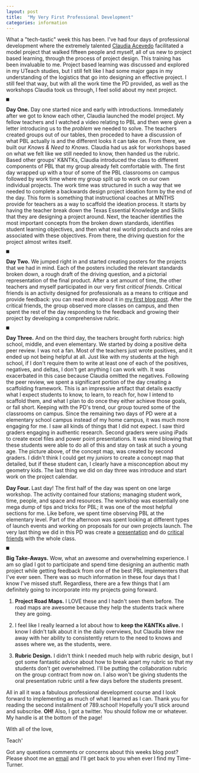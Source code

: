 ```yaml
---
layout: post
title:  "My Very First Professional Development"
categories: information
---
```


What a "tech-tastic" week this has been. I've had four days of professional development where the extremely talented [Claudia Acevedo](http://www.manorisd.net/apps/pages/index.jsp?type=u&uREC_ID=351705&pREC_ID=532933) facilitated a model project that walked fifteen people and myself, all of us new to project based learning, through the process of project design. This training has been invaluable to me. Project based learning was discussed and explored in my UTeach studies, but I still felt like I had some major gaps in my understanding of the logistics that go into designing an effective project. I still feel that way, but with all the work time the PD provided, as well as the workshops Claudia took us through, I feel solid about my next project.

<img border="4" alt="" src="/images/nntk.JPG">

**Day One.** Day one started nice and early with introductions. Immediately after we got to know each other, Claudia launched the model project. My fellow teachers and I watched a video relating to PBL and then were given a letter introducing us to the *problem* we needed to solve. The teachers created groups out of our tables, then proceded to have a discussion of what PBL actually is and the different looks it can take on. From there, we built our *Knows & Need to Knows*.  Claudia had us ask for workshops based on what we felt like we still needed to know, then handed us the rubric. Based other groups' K&NTKs, Claudia introduced the class to different components of PBL that my group already felt comfortable with. The first day wrapped up with a tour of some of the PBL classrooms on campus followed by work time where my group split up to work on our own individual projects. The work time was structured in such a way that we needed to complete a backwards design project ideation form by the end of the day. This form is something that instructional coaches at MNTHS provide for teachers as a way to scaffold the ideation process. It starts by having the teacher break down the Texas Essential Knowledge and Skills that they are designing a project around. Next, the teacher identifies the most important concepts from the broken down standards, identifies student learning objectives, and then what real world products and roles are associated with these objectives. From there, the driving question for the project almost writes itself.

<img border="4" alt="" src="/images/projectposter.jpeg">

**Day Two.** We jumped right in and started creating posters for the projects that we had in mind. Each of the posters included the relevant standards broken down, a rough draft of the driving question, and a pictorial representation of the final product. After a set amount of time, the other teachers and myself participated in our very first *critical friends*. Critical friends is an activity designed for professionals as a means to critique and provide feedback: you can read more about it in <a href="/information/2016/02/04/first-post.html">my first blog post</a>. After the critical friends, the group observed more classes on campus, and then spent the rest of the day responding to the feedback and growing their project by developing a comprehensive rubric.

<img border="4" alt="" src="/images/2ndgradeconceptmap.JPG">

**Day Three.** And on the third day, the teachers brought forth rubrics: high school, middle, and even elementary. We started by doing a positive delta peer review. I was not a fan. Most of the teachers just wrote positives, and it ended up not being helpful at all. Just like with my students at the high school, if I don't require them to write at least one of each of the positives, negatives, and deltas, I don't get anything I can work with. It was exacerbated in this case because Claudia omitted the negatives. Following the peer review, we spent a significant portion of the day creating a scaffolding framework. This is an impressive artifact that details exactly what I expect students to know, to learn, to reach for, how I intend to scaffold them, and what I plan to do once they either achieve those goals, or fall short. Keeping with the PD's trend, our group toured some of the classrooms on campus. Since the remaining two days of PD were at a elementary school campus instead of my home campus, it was much more engaging for me. I saw all kinds of things that I did not expect. I saw third graders engaging in authentic research. Second graders were using iPads to create excel files and power point presentations. It was mind blowing that these students were able to do all of this and stay on task at such a young age. The picture above, of the concept map, was created by second graders. I didn't think I could get my *juniors* to create a concept map that detailed, but if these student can, I clearly have a misconception about my geometry kids. The last thing we did on day three was introduce and start work on the project calendar.

**Day Four.**  Last day! The first half of the day was spent on one large workshop. The activity contained four stations; managing student work, time, people, and space and resources. The workshop was essentially one mega dump of tips and tricks for PBL; it was one of the most helpful sections for me. Like before, we spent time observing PBL at the elementary level. Part of the afternoon was spent looking at different types of launch events and working on proposals for our own projects launch. The very last thing we did in this PD was create a [presentation](https://docs.google.com/presentation/d/1yJIU7leFVhQGwMjn6ScIYIKxJDL5U45DwychzXDd8O0/edit?usp=sharing) and do [critical friends](https://docs.google.com/document/d/1L5SNDmWoBVYg7CFc7X5MV5P0aSAdIAagZBW4zf6KhWk/edit?usp=sharing) with the whole class.

<img border="4" alt="" src="/images/pblroadmap.JPG">

**Big Take-Aways.** Wow, what an awesome and overwhelming experience. I am so glad I got to participate and spend time designing an authentic math project while getting feedback from one of the best PBL implementers that I've ever seen. There was so much information in these four days that I know I've missed stuff. Regardless, there are a few things that I am definitely going to incorporate into my projects going forward.

1. **Project Road Maps.** I LOVE these and I hadn't seen them before. The road maps are awesome because they help the students track where they are going.
	
2. I feel like I really learned a lot about how to **keep the K&NTKs alive.** I know I didn't talk about it in the daily overviews, but Claudia blew me away with her ability to consistently return to the need to knows and asses where we, as the students, were. 
	
3. **Rubric Design.** I didn't think I needed much help with rubric design, but I got some fantastic advice about how to break apart my rubric so that my students don't get overwhelmed. I'll be putting the collaboration rubric on the group contract from now on. I also won't be giving students the oral presentation rubric until a few days before the students present.

	
All in all it was a fabulous professional development course and I look forward to implementing as much of what I learned as I can. Thank you for reading the second installment of 789.school! Hopefully you'll stick around and subscribe. **OH!** Also, I got a twitter. You should follow me or whatever. My handle is at the bottom of the page!

With all of the love,

Teach'

Got any questions comments or concerns about this weeks blog post? Please shoot me an [email](mailto:comments@789.school) and I'll get back to you when ever I find my Time-Turner. 